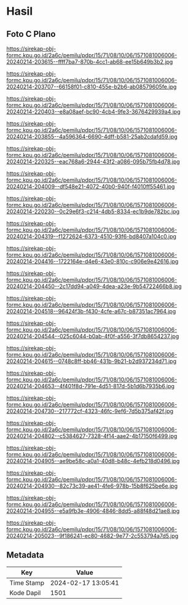 # Hasil

## Foto C Plano

https://sirekap-obj-formc.kpu.go.id/2a6c/pemilu/pdpr/15/71/08/10/06/1571081006006-20240214-203615--ffff7ba7-870b-4cc1-ab68-ee15b649b3b2.jpg

https://sirekap-obj-formc.kpu.go.id/2a6c/pemilu/pdpr/15/71/08/10/06/1571081006006-20240214-203707--66158f01-c810-455e-b2b6-ab08579605fe.jpg

https://sirekap-obj-formc.kpu.go.id/2a6c/pemilu/pdpr/15/71/08/10/06/1571081006006-20240214-220403--e8a08aef-bc90-4cb4-9fe3-3676429939a4.jpg

https://sirekap-obj-formc.kpu.go.id/2a6c/pemilu/pdpr/15/71/08/10/06/1571081006006-20240214-203855--4a596364-6690-4dff-b581-25ab2cdafd59.jpg

https://sirekap-obj-formc.kpu.go.id/2a6c/pemilu/pdpr/15/71/08/10/06/1571081006006-20240214-220325--eac768a6-2944-43f2-a086-095b75fb4d78.jpg

https://sirekap-obj-formc.kpu.go.id/2a6c/pemilu/pdpr/15/71/08/10/06/1571081006006-20240214-204009--df548e21-4072-40b0-940f-f4010ff55461.jpg

https://sirekap-obj-formc.kpu.go.id/2a6c/pemilu/pdpr/15/71/08/10/06/1571081006006-20240214-220230--0c29e6f3-c214-4db5-8334-ec1b9de782bc.jpg

https://sirekap-obj-formc.kpu.go.id/2a6c/pemilu/pdpr/15/71/08/10/06/1571081006006-20240214-204319--f1272624-6373-4510-93f6-bd8407a104c0.jpg

https://sirekap-obj-formc.kpu.go.id/2a6c/pemilu/pdpr/15/71/08/10/06/1571081006006-20240214-204416--1722164e-d4e6-43e0-810c-c906e9e42616.jpg

https://sirekap-obj-formc.kpu.go.id/2a6c/pemilu/pdpr/15/71/08/10/06/1571081006006-20240214-204450--2c17dd94-a049-4dea-a23e-9b54722466b8.jpg

https://sirekap-obj-formc.kpu.go.id/2a6c/pemilu/pdpr/15/71/08/10/06/1571081006006-20240214-204518--96424f3b-f430-4cfe-a67c-b87351ac7964.jpg

https://sirekap-obj-formc.kpu.go.id/2a6c/pemilu/pdpr/15/71/08/10/06/1571081006006-20240214-204544--025c6044-b0ab-4f0f-a556-3f7db8654237.jpg

https://sirekap-obj-formc.kpu.go.id/2a6c/pemilu/pdpr/15/71/08/10/06/1571081006006-20240214-204615--0748c8ff-bb46-431b-9b21-b2d937234d71.jpg

https://sirekap-obj-formc.kpu.go.id/2a6c/pemilu/pdpr/15/71/08/10/06/1571081006006-20240214-204653--4f401f8d-791e-4d51-817d-5b1d6b7935b6.jpg

https://sirekap-obj-formc.kpu.go.id/2a6c/pemilu/pdpr/15/71/08/10/06/1571081006006-20240214-204730--217772cf-4323-46fc-9ef6-7d5b375af42f.jpg

https://sirekap-obj-formc.kpu.go.id/2a6c/pemilu/pdpr/15/71/08/10/06/1571081006006-20240214-204802--c5384627-7328-4f14-aae2-4b17150f6499.jpg

https://sirekap-obj-formc.kpu.go.id/2a6c/pemilu/pdpr/15/71/08/10/06/1571081006006-20240214-204905--ae9be58c-a0a1-40d8-b48c-4efb218d0496.jpg

https://sirekap-obj-formc.kpu.go.id/2a6c/pemilu/pdpr/15/71/08/10/06/1571081006006-20240214-204930--82c73c39-ae41-4fe6-978b-15b8f625be6e.jpg

https://sirekap-obj-formc.kpu.go.id/2a6c/pemilu/pdpr/15/71/08/10/06/1571081006006-20240214-204955--e5a9fb3e-4906-4846-8dd5-a88f48d21ae8.jpg

https://sirekap-obj-formc.kpu.go.id/2a6c/pemilu/pdpr/15/71/08/10/06/1571081006006-20240214-205023--9f186241-ec80-4682-9e77-2c553794a7d5.jpg


## Metadata

| Key        | Value               |
| ---------- | ------------------- |
| Time Stamp | 2024-02-17 13:05:41 |
| Kode Dapil | 1501                |




